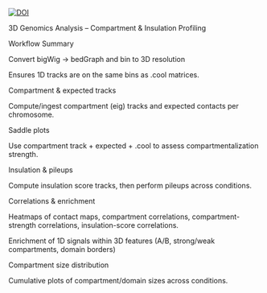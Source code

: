 [![DOI](https://zenodo.org/badge/DOI/10.5281/zenodo.17475348.svg)](https://doi.org/10.5281/zenodo.17475348)

3D Genomics Analysis – Compartment & Insulation Profiling

Workflow Summary

Convert bigWig → bedGraph and bin to 3D resolution

Ensures 1D tracks are on the same bins as .cool matrices.

Compartment & expected tracks

Compute/ingest compartment (eig) tracks and expected contacts per chromosome.

Saddle plots

Use compartment track + expected + .cool to assess compartmentalization strength.

Insulation & pileups

Compute insulation score tracks, then perform pileups across conditions.

Correlations & enrichment

Heatmaps of contact maps, compartment correlations, compartment-strength correlations, insulation-score correlations.

Enrichment of 1D signals within 3D features (A/B, strong/weak compartments, domain borders)

Compartment size distribution

Cumulative plots of compartment/domain sizes across conditions.


